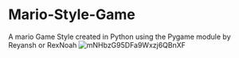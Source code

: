 # Mario-Style-Game
A mario Game Style created in Python using the Pygame module by Reyansh or RexNoah
![mNHbzG95DFa9Wxzj6QBnXF](https://user-images.githubusercontent.com/109780452/215132619-ae0882d3-e0df-4b9e-a35b-bbb955dd8d8c.jpg)
